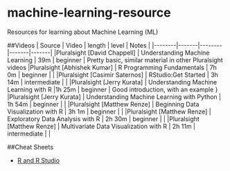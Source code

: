# machine-learning-resource
Resources for learning about Machine Learning (ML)


##Videos
| Source | Video | length | level | Notes |
|--------|-------|--------|-------|-------|
|Pluralsight [David Chappell] | Understanding Machine Learning | 39m | beginner | Pretty basic, similar material in other Pluralsight videos
|Pluralsight [Abhishek Kumar] | R Programming Fundamentals | 7h 0m | beginner | |
|Pluralsight [Casimir Saternos] | RStudio:Get Started | 3h 14m | intermediate | |
|Pluralsight [Jerry Kurata] | Understanding Machine Learning with R |1h 25m | beginner | Good introduction, with an example }
|Pluralsight [Jerry Kurata] | Understanding Machine Learning with Python | 1h 54m | beginner | |
|Pluralsight [Matthew Renze] | Beginning Data Visualization with R | 3h 1m | beginner | |
|Pluralsight [Matthew Renze] | Exploratory Data Analysis with R | 2h 30m | beginner | |
|Pluralsight [Matthew Renze] | Multivariate Data Visualization with R | 2h 11m | intermediate | |



##Cheat Sheets
- [R and R Studio](https://www.rstudio.com/resources/cheatsheets/)



